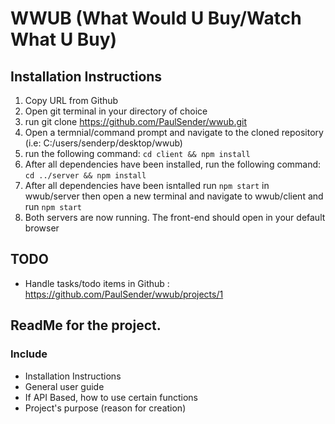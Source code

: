 # WWUB (What Would U Buy/Watch What U Buy)

## Installation Instructions
  1. Copy URL from Github
  2. Open git terminal in your directory of choice
  3. run git clone https://github.com/PaulSender/wwub.git
  4. Open a termnial/command prompt and navigate to the cloned repository (i.e: C:/users/senderp/desktop/wwub)
  5. run the following command: ```cd client && npm install``` 
  6. After all dependencies have been installed, run the following command: ```cd ../server && npm install```
  7. After all dependencies have been isntalled run ```npm start``` in wwub/server then open a new terminal and navigate to wwub/client and run ```npm start```
  8. Both servers are now running. The front-end should open in your default browser


## TODO
  - Handle tasks/todo items in Github : https://github.com/PaulSender/wwub/projects/1

## ReadMe for the project.

  ### Include
  - Installation Instructions
  - General user guide
  - If API Based, how to use certain functions
  - Project's purpose (reason for creation)
